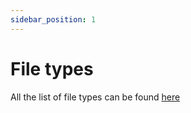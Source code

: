 ```yaml
---
sidebar_position: 1
---
```


# File types

All the list of file types can be found [here](https://github.com/paulosabayomi/CustUp/blob/master/utils/filetypes.js)

<!-- /**
 * -- types
 * - icons
 */ -->
